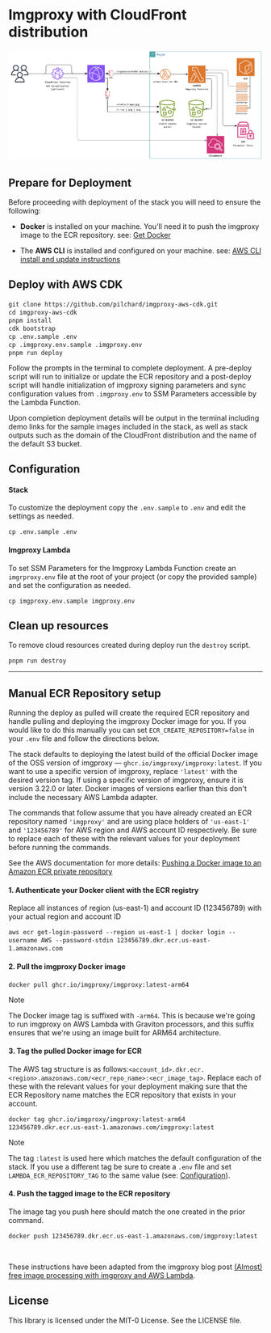 # Imgproxy with CloudFront distribution

<img src="architecture.png" width="900">

## Prepare for Deployment

Before proceeding with deployment of the stack you will need to ensure the following:

- **Docker** is installed on your machine. You'll need it to push the imgproxy image to the ECR repository. see: [Get Docker](https://docs.docker.com/get-started/get-docker/)

- The **AWS CLI** is installed and configured on your machine. see: [AWS CLI install and update instructions](https://docs.aws.amazon.com/cli/latest/userguide/getting-started-install.html#getting-started-install-instructions)

## Deploy with AWS CDK

```shell
git clone https://github.com/pilchard/imgproxy-aws-cdk.git
cd imgproxy-aws-cdk
pnpm install
cdk bootstrap
cp .env.sample .env
cp .imgproxy.env.sample .imgproxy.env
pnpm run deploy
```

Follow the prompts in the terminal to complete deployment. A pre-deploy script will run to initialize or update the ECR repository and a post-deploy script will handle initialization of imgproxy signing parameters and sync configuration values from `.imgproxy.env` to SSM Parameters accessible by the Lambda Function.

Upon completion deployment details will be output in the terminal including demo links for the sample images included in the stack, as well as stack outputs such as the domain of the CloudFront distribution and the name of the default S3 bucket.

## Configuration

#### Stack

To customize the deployment copy the `.env.sample` to `.env` and edit the settings as needed.

```shell
cp .env.sample .env
```

#### Imgproxy Lambda

To set SSM Parameters for the Imgproxy Lambda Function create an `imgrproxy.env` file at the root of your project (or copy the provided sample) and set the configuration as needed.

```shell
cp imgproxy.env.sample imgproxy.env
```

## Clean up resources

To remove cloud resources created during deploy run the `destroy` script.

```shell
pnpm run destroy
```

---

## Manual ECR Repository setup

Running the deploy as pulled will create the required ECR repository and handle pulling and deploying the imgproxy Docker image for you. If you would like to do this manually you can set `ECR_CREATE_REPOSITORY=false` in your `.env` file and follow the directions below.

The stack defaults to deploying the latest build of the official Docker image of the OSS version of imgproxy — `ghcr.io/imgproxy/imgproxy:latest`. If you want to use a specific version of imgproxy, replace `'latest'` with the desired version tag. If using a specific version of imgproxy, ensure it is version 3.22.0 or later. Docker images of versions earlier than this don't include the necessary AWS Lambda adapter.

The commands that follow assume that you have already created an ECR repository named `'imgproxy'` and are using place holders of `'us-east-1'` and `'123456789'` for AWS region and AWS account ID respectively. Be sure to replace each of these with the relevant values for your deployment before running the commands.

See the AWS documentation for more details: [Pushing a Docker image to an Amazon ECR private repository](https://docs.aws.amazon.com/AmazonECR/latest/userguide/docker-push-ecr-image.html)

#### 1. Authenticate your Docker client with the ECR registry

Replace all instances of region (us-east-1) and account ID (123456789) with your actual region and account ID

```shell
aws ecr get-login-password --region us-east-1 | docker login --username AWS --password-stdin 123456789.dkr.ecr.us-east-1.amazonaws.com
```

#### 2. Pull the imgproxy Docker image

```shell
docker pull ghcr.io/imgproxy/imgproxy:latest-arm64
```

> [!NOTE]
> The Docker image tag is suffixed with `-arm64`. This is because we're going to run imgproxy on AWS Lambda with Graviton processors, and this suffix ensures that we're using an image built for ARM64 architecture.

#### 3. Tag the pulled Docker image for ECR

The AWS tag structure is as follows:`<account_id>.dkr.ecr.<region>.amazonaws.com/<ecr_repo_name>:<ecr_image_tag>`. Replace each of these with the relevant values for your deployment making sure that the ECR Repository name matches the ECR repository that exists in your account.

```shell
docker tag ghcr.io/imgproxy/imgproxy:latest-arm64 123456789.dkr.ecr.us-east-1.amazonaws.com/imgproxy:latest
```

> [!NOTE]
> The tag `:latest` is used here which matches the default configuration of the stack. If you use a different tag be sure to create a `.env` file and set `LAMBDA_ECR_REPOSITORY_TAG` to the same value (see: [Configuration](#configuration)).

#### 4. Push the tagged image to the ECR repository

The image tag you push here should match the one created in the prior command.

```shell
docker push 123456789.dkr.ecr.us-east-1.amazonaws.com/imgproxy:latest
```

</br>

These instructions have been adapted from the imgproxy blog post
[(Almost) free image processing with imgproxy and AWS Lambda](https://imgproxy.net/blog/almost-free-image-processing-with-imgproxy-and-aws-lambda/).

## License

This library is licensed under the MIT-0 License. See the LICENSE file.
